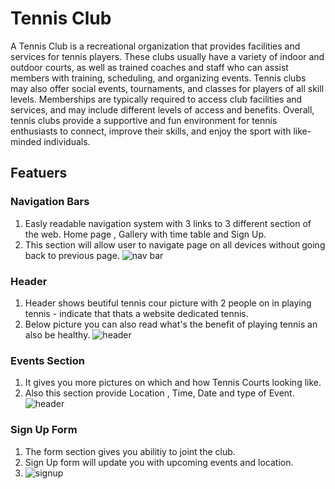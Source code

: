 # Tennis Club

A Tennis Club is a recreational organization that provides facilities and services for tennis players. These clubs usually have a variety of indoor and outdoor courts, as well as trained coaches and staff who can assist members with training, scheduling, and organizing events. Tennis clubs may also offer social events, tournaments, and classes for players of all skill levels. Memberships are typically required to access club facilities and services, and may include different levels of access and benefits. Overall, tennis clubs provide a supportive and fun environment for tennis enthusiasts to connect, improve their skills, and enjoy the sport with like-minded individuals.

## Featuers

### Navigation Bars
1. Easly readable navigation system with 3 links to 3 different section of the web. Home page , Gallery with time table and Sign Up.
2. This section will allow user to navigate page on all devices without going back to previous page.
![nav bar](https://user-images.githubusercontent.com/122694703/219702031-44df4237-f27f-4582-8029-ed939cc96f4d.png)


### Header
1. Header shows beutiful tennis cour picture with 2 people on in playing tennis - indicate that thats a website dedicated tennis.
2. Below picture you can also read what's the benefit of playing tennis an also be healthy.
![header](https://user-images.githubusercontent.com/122694703/220179810-fae83f31-fe75-42bf-b642-288b6a9750fe.png)

### Events Section
1. It gives you more pictures on which and how Tennis Courts looking like.
2. Also this section provide Location , Time, Date and type of Event.
![header](https://user-images.githubusercontent.com/122694703/220180929-f4aa350b-77c5-43d3-86b6-3dfeea48b6d2.png)

### Sign Up Form
1. The form section gives you abilitiy to joint the club.
2. Sign Up form will update you with upcoming events and location.
3. ![signup](https://user-images.githubusercontent.com/122694703/220181265-a35fe3d2-a764-4933-b962-3bd69541f2c4.png)
